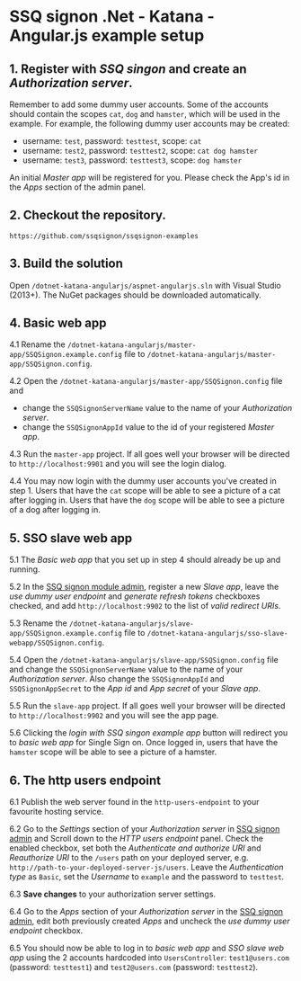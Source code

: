 # SSQ signon .Net - Katana - Angular.js example setup

## 1. Register with *SSQ singon* and create an *Authorization server*.

Remember to add some dummy user accounts. Some of the accounts should contain the scopes
`cat`, `dog` and `hamster`, which will be used in the example.
For example, the following dummy user accounts may be created:

- username: `test`, password: `testtest`, scope: `cat`
- username: `test2`, password: `testtest2`, scope: `cat dog hamster`
- username: `test3`, password: `testtest3`, scope: `dog hamster`

An initial *Master app* will be registered for you. Please check the App's id in the *Apps* section of the admin panel.

## 2. Checkout the repository.

`https://github.com/ssqsignon/ssqsignon-examples`

## 3. Build the solution
Open `/dotnet-katana-angularjs/aspnet-angularjs.sln` with Visual Studio (2013+). The NuGet packages should be downloaded automatically.

## 4. Basic web app

4.1 Rename the `/dotnet-katana-angularjs/master-app/SSQSignon.example.config` file to `/dotnet-katana-angularjs/master-app/SSQSignon.config`.

4.2 Open the `/dotnet-katana-angularjs/master-app/SSQSignon.config` file and 

- change the `SSQSignonServerName` value to the name of your *Authorization server*.
- change the `SSQSignonAppId` value to the id of your registered *Master app*.

4.3 Run the `master-app` project. If all goes well your browser will be directed to `http://localhost:9901`
and you will see the login dialog.

4.4 You may now login with the dummy user accounts you've created in step 1.
    Users that have the `cat` scope will be able to see a picture of a cat after logging in.
    Users that have the `dog` scope will be able to see a picture of a dog after logging in.
    
## 5. SSO slave web app

5.1 The *Basic web app* that you set up in step 4 should already be up and running. 

5.2 In the [SSQ signon module admin](https://ssqsignon.com/moduleadmin), register a new *Slave app*,
leave the *use dummy user endpoint* and *generate refresh tokens* checkboxes checked,
and add `http://localhost:9902` to the list of *valid redirect URIs*. 

5.3 Rename the `/dotnet-katana-angularjs/slave-app/SSQSignon.example.config` file to
`/dotnet-katana-angularjs/sso-slave-webapp/SSQSignon.config`.

5.4 Open the `/dotnet-katana-angularjs/slave-app/SSQSignon.config` file and change the
`SSQSignonServerName` value to the name of your *Authorization server*.
Also change the `SSQSignonAppId` and `SSQSignonAppSecret` to the *App id* and *App secret* of your *Slave app*.

5.5 Run the `slave-app` project. If all goes well your browser will be directed to
`http://localhost:9902` and you will see the app page.

5.6 Clicking the *login with SSQ singon example app* button will redirect you to *basic web app*
for Single Sign on. Once logged in, users that have the `hamster` scope will be able to see a picture of a hamster.
  
## 6. The http users endpoint

6.1 Publish the web server found in the `http-users-endpoint` to your favourite hosting service.

6.2 Go to the *Settings* section of your *Authorization server* in [SSQ signon admin](https://ssqsignon.com/moduleadmin) and
Scroll down to the *HTTP users endpoint* panel. Check the enabled checkbox, set both the *Authenticate and authorize URI* and
*Reauthorize URI* to the `/users` path on your deployed server, e.g. `http://path-to-your-deployed-server-js/users`. Leave the
*Authentication type* as `Basic`, set the *Username* to `example` and the password to `testtest`.

6.3 **Save changes** to your authorization server settings.

6.4 Go to the *Apps* section of your *Authorization server* in the [SSQ signon admin](https://ssqsignon.com/moduleadmin),
edit both previously created *Apps* and uncheck the *use dummy user endpoint* checkbox.

6.5 You should now be able to log in to *basic web app* and *SSO slave web app*  using the 2 accounts hardcoded into `UsersController`:
`test1@users.com` (password: `testtest1`) and `test2@users.com` (password: `testtest2`).
